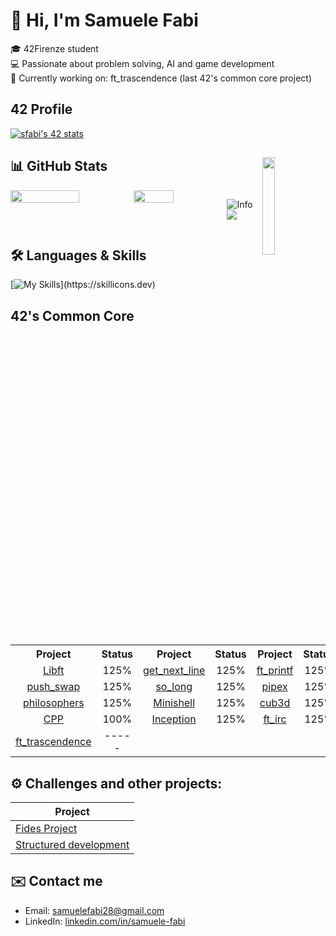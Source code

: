 # 👋 Hi, I'm Samuele Fabi

🎓 42Firenze student  
💻 Passionate about problem solving, AI and game development  
🌱 Currently working on: ft_trascendence (last 42's common core project)

## 42 Profile
[![sfabi's 42 stats](https://badge.mediaplus.ma/greenbinary/sfabi?1337Badge=off&UM6P=off)](https://github.com/oakoudad/badge42)

## 📊 GitHub Stats <img align="right" width="20%" src="https://komarev.com/ghpvc/?username=sfabi&label=PROFILE+VIEWS">
<div style="display: flex; justify-content: center;">
  <img width="56%" src="https://github-readme-stats.vercel.app/api?username=Sfabi28&theme=transparent&show_icons=true">
  <img width="42.5%" src="https://github-readme-stats.vercel.app/api/top-langs/?username=Sfabi28&theme=transparent&layout=compact">

  ![Info](https://github-profile-summary-cards.vercel.app/api/cards/profile-details?username=Sfabi28&theme=transparent)
  ![](https://github-profile-summary-cards.vercel.app/api/cards/productive-time?username=Sfabi28&theme=transparent)

</div>

## 🛠️ Languages & Skills
[![My Skills](https://skillicons.dev/icons?i=c,cpp,ts,py,lua,bash,linux,docker,git,github,vscode,)](https://skillicons.dev)
## 42's Common Core

<table>
  <tr>
    <th align="center">Project</th>
    <th align="center">Status</th>
    <th align="center">Project</th>
    <th align="center">Status</th>
    <th align="center">Project</th>
    <th align="center">Status</th>
  </tr>
  <tr>
    <td align="center"><a href="https://github.com/Sfabi28/Libft">Libft</a></td>
    <td align="center">125%</td>
    <td align="center"><a href="https://github.com/Sfabi28/gnl">get_next_line</a></td>
    <td align="center">125%</td>
    <td align="center"><a href="https://github.com/Sfabi28/Printf">ft_printf</a></td>
    <td align="center">125%</td>
  </tr>
  <tr>
    <td align="center"><a href="https://github.com/Sfabi28/Push_swap">push_swap</a></td>
    <td align="center">125%</td>
    <td align="center"><a href="https://github.com/Sfabi28/So_long">so_long</a></td>
    <td align="center">125%</td>
    <td align="center"><a href="https://github.com/Sfabi28/Pipex">pipex</a></td>
    <td align="center">125%</td>
  </tr>
  <tr>
    <td align="center"><a href="https://github.com/Sfabi28/Philopophers">philosophers</a></td>
    <td align="center">125%</td>
    <td align="center"><a href="https://github.com/Sfabi28/Minishell">Minishell</a></td>
    <td align="center">125%</td>
    <td align="center"><a href="https://github.com/Sfabi28/Cub3D">cub3d</a></td>
    <td align="center">125%</td>
  </tr>
  <tr>
    <td align="center"><a href="https://github.com/Sfabi28/CPP">CPP</a></td>
    <td align="center">100%</td>
    <td align="center"><a href="https://github.com/Sfabi28/Inception">Inception</a></td>
    <td align="center">125%</td>
    <td align="center"><a href="https://github.com/stescaro99/ft_irc">ft_irc</a></td>
    <td align="center">125%</td>
  </tr>
  <tr>
    <td align="center"><a href="https://github.com/stescaro99/ft_trascendence">ft_trascendence</a></td>
    <td align="center">-----</td>
    <td align="center"></td>
    <td align="center"></td>
    <td align="center"></td>
    <td align="center"></td>
  </tr>
</table>
 
## ⚙️ Challenges and other projects:

| Project         |
|-----------------|
| [Fides Project](https://github.com/Sfabi28/Fides-Project) |
| [Structured development](https://github.com/Sfabi28/42xunifi-structured-development-2025-sfabi) |

## ✉️ Contact me

- Email: [samuelefabi28@gmail.com](mailto:samuelefabi28@gmail.com)
- LinkedIn: [linkedin.com/in/samuele-fabi](www.linkedin.com/in/samuele-fabi-9a8097332)
